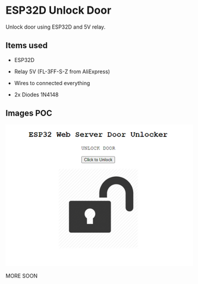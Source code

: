 # ESP32D Unlock Door

Unlock door using ESP32D and 5V relay.

## Items used
* ESP32D
- Relay 5V (FL-3FF-S-Z from AliExpress)
+ Wires to connected everything
* 2x Diodes 1N4148

## Images POC

![Webpage](images/webpage.png)
  
  MORE SOON
